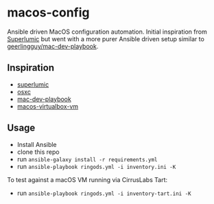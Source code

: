 # macos-config

Ansible driven MacOS configuration automation. Initial inspiration from [Superlumic](https://github.com/superlumic)
but went with a more purer Ansible driven setup similar to [geerlingguy/mac-dev-playbook](https://github.com/geerlingguy/mac-dev-playbook).

## Inspiration

* [superlumic](https://github.com/superlumic/superlumic-config)
* [osxc](https://github.com/osxc/starter)
* [mac-dev-playbook](https://github.com/geerlingguy/mac-dev-playbook)
* [macos-virtualbox-vm](https://github.com/geerlingguy/macos-virtualbox-vm)

## Usage

* Install Ansible
* clone this repo
* run `ansible-galaxy install -r requirements.yml`
* run `ansible-playbook ringods.yml -i inventory.ini -K`

To test against a macOS VM running via CirrusLabs Tart:

* run `ansible-playbook ringods.yml -i inventory-tart.ini -K`
